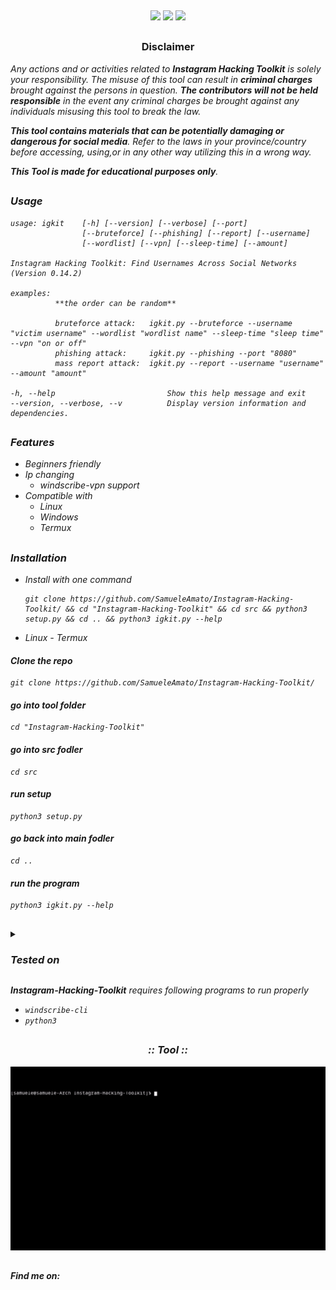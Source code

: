 <p align="center">
  <img src="https://i.ibb.co/CJ92jzN/logo.png" alt=""/>
</p>

<p align="center">
  <img src="https://img.shields.io/badge/Version-0.3.1-green?style=for-the-badge">
  <img src="https://img.shields.io/badge/Written in-Python-blue?style=for-the-badge">
  <img src="https://img.shields.io/badge/Author-SamueleAmato-937DC2?style=for-the-badge">

</p>

##

<h3><p align="center">Disclaimer</p></h3>
 
</p>

</div>


<i>Any actions and or activities related to <b>Instagram Hacking Toolkit</b> is solely your responsibility. The misuse of this tool can result in <b>criminal charges</b> brought against the persons in question. <b>The contributors will not be held responsible</b> in the event any criminal charges be brought against any individuals misusing this tool to break the law.

<b>This tool contains materials that can be potentially damaging or dangerous for social media</b>. Refer to the laws in your province/country before accessing, using,or in any other way utilizing this in a wrong way.

<b>This Tool is made for educational purposes only</b>.


##

### Usage
    usage: igkit    [-h] [--version] [--verbose] [--port]
                    [--bruteforce] [--phishing] [--report] [--username]
                    [--wordlist] [--vpn] [--sleep-time] [--amount]

    Instagram Hacking Toolkit: Find Usernames Across Social Networks (Version 0.14.2)

    examples:
              **the order can be random**

              bruteforce attack:   igkit.py --bruteforce --username "victim username" --wordlist "wordlist name" --sleep-time "sleep time" --vpn "on or off"
              phishing attack:     igkit.py --phishing --port "8080"
              mass report attack:  igkit.py --report --username "username" --amount "amount"

    -h, --help                         Show this help message and exit
    --version, --verbose, --v          Display version information and dependencies.       

##

### Features
  
- Beginners friendly
- Ip changing
  - windscribe-vpn support
- Compatible with
  - Linux
  - Windows
  - Termux 

 ## 
  
 ### Installation
- Install with one command
  ```
  git clone https://github.com/SamueleAmato/Instagram-Hacking-Toolkit/ && cd "Instagram-Hacking-Toolkit" && cd src && python3 setup.py && cd .. && python3 igkit.py --help
  ```


- Linux - Termux
#### Clone the repo
  ```
  git clone https://github.com/SamueleAmato/Instagram-Hacking-Toolkit/
  ```

#### go into tool folder
  ```
  cd "Instagram-Hacking-Toolkit"
  ```
#### go into src fodler
  ```
  cd src
  ```
#### run setup
  ```
  python3 setup.py
  ```
#### go back into main fodler
  ```
  cd ..
  ```
#### run the program
  ```
  python3 igkit.py --help
  ```

  
##

 

<details>
  <summary><h3>Tested on</h3></summary>

- **Ubuntu**
- **Debian**
- **Arch**
- **Termux**
</details>
 
  
<b>Instagram-Hacking-Toolkit</b> requires following programs to run properly 
- `windscribe-cli`
- `python3`

##

<h3 align="center"><i>:: Tool ::</i></h3>
<p align="center">
</p>
<p align="center">
  <img src="./images/video.gif" alt=""/>
</p>
 
  
##

#### Find me on:

<p>
  <img src="https://camo.githubusercontent.com/1bd9c02d067702f4cc56bc23d0432260cf89cf46ecae6c48e0dbc656ae7fc483/68747470733a2f2f696d672e736869656c64732e696f2f62616467652f4769746875622d626c75653f7374796c653d666f722d7468652d6261646765266c6f676f3d676974687562" alt=""/>

</p>
